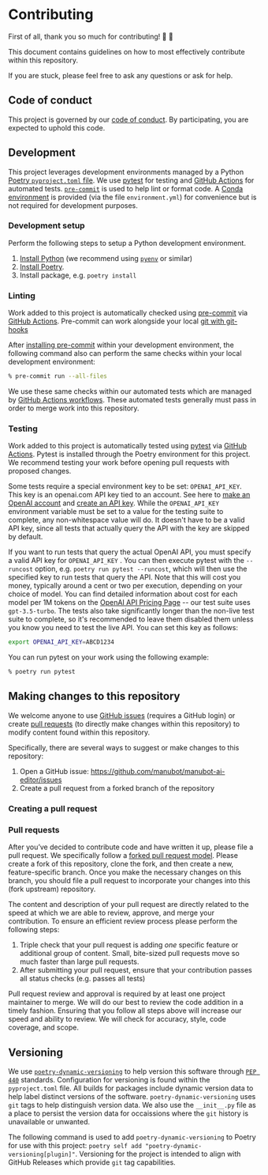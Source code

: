 # Contributing

First of all, thank you so much for contributing! 🎉 💯

This document contains guidelines on how to most effectively contribute within this repository.

If you are stuck, please feel free to ask any questions or ask for help.

## Code of conduct

This project is governed by our [code of conduct](CODE_OF_CONDUCT.md). By participating, you are expected to uphold this code.

## Development

This project leverages development environments managed by a Python [Poetry `pyproject.toml` file](https://python-poetry.org/docs/).
We use [pytest](https://docs.pytest.org/) for testing and [GitHub Actions](https://docs.github.com/en/actions) for automated tests.
[`pre-commit`](https://pre-commit.com/) is used to help lint or format code.
A [Conda environment](https://conda.io/projects/conda/en/latest/user-guide/tasks/manage-environments.html) is provided (via the file `environment.yml`) for convenience but is not required for development purposes.

### Development setup

Perform the following steps to setup a Python development environment.

1. [Install Python](https://www.python.org/downloads/) (we recommend using [`pyenv`](https://github.com/pyenv/pyenv) or similar)
1. [Install Poetry](https://python-poetry.org/docs/#installation).
1. Install package, e.g. `poetry install`

### Linting

Work added to this project is automatically checked using [pre-commit](https://pre-commit.com/) via [GitHub Actions](https://docs.github.com/en/actions).
Pre-commit can work alongside your local [git with git-hooks](https://pre-commit.com/index.html#3-install-the-git-hook-scripts)

After [installing pre-commit](https://pre-commit.com/#installation) within your development environment, the following command also can perform the same checks within your local development environment:

```sh
% pre-commit run --all-files
```

We use these same checks within our automated tests which are managed by [GitHub Actions workflows](https://docs.github.com/en/actions/using-workflows).
These automated tests generally must pass in order to merge work into this repository.

### Testing

Work added to this project is automatically tested using [pytest](https://docs.pytest.org/) via [GitHub Actions](https://docs.github.com/en/actions).
Pytest is installed through the Poetry environment for this project.
We recommend testing your work before opening pull requests with proposed changes.

Some tests require a special environment key to be set: `OPENAI_API_KEY`.
This key is an openai.com API key tied to an account.
See here to [make an OpenAI account](https://openai.com/api/) and [create an API key](https://platform.openai.com/api-keys).
While the `OPENAI_API_KEY` environment variable must be set to a value for the testing suite to complete, any non-whitespace value will do. It doesn't have to be a valid API key, since all tests that actually query the API with the key are skipped by default.

If you want to run tests that query the actual OpenAI API, you must specify a valid API key for `OPENAI_API_KEY` . You can then execute pytest with the `--runcost` option, e.g. `poetry run pytest --runcost`, which will then use the specified key to run tests that query the API. Note that this will cost you money, typically around a cent or two per execution, depending on your choice of model. You can find detailed information about cost for each model per 1M tokens on the [OpenAI API Pricing Page](https://openai.com/api/pricing/) -- our test suite uses `gpt-3.5-turbo`. The tests also take significantly longer than the non-live test suite to complete, so it's recommended to leave them disabled them unless you know you need to test the live API.
You can set this key as follows:

```bash
export OPENAI_API_KEY=ABCD1234
```

You can run pytest on your work using the following example:

```sh
% poetry run pytest
```

## Making changes to this repository

We welcome anyone to use [GitHub issues](https://docs.github.com/en/issues/tracking-your-work-with-issues/about-issues) (requires a GitHub login) or create [pull requests](https://docs.github.com/en/pull-requests/collaborating-with-pull-requests/proposing-changes-to-your-work-with-pull-requests/about-pull-requests) (to directly make changes within this repository) to modify content found within this repository.

Specifically, there are several ways to suggest or make changes to this repository:

1. Open a GitHub issue: https://github.com/manubot/manubot-ai-editor/issues
1. Create a pull request from a forked branch of the repository

### Creating a pull request

### Pull requests

After you’ve decided to contribute code and have written it up, please file a pull request.
We specifically follow a [forked pull request model](https://docs.github.com/en/github/collaborating-with-issues-and-pull-requests/creating-a-pull-request-from-a-fork).
Please create a fork of this repository, clone the fork, and then create a new, feature-specific branch.
Once you make the necessary changes on this branch, you should file a pull request to incorporate your changes into this (fork upstream) repository.

The content and description of your pull request are directly related to the speed at which we are able to review, approve, and merge your contribution.
To ensure an efficient review process please perform the following steps:

1. Triple check that your pull request is adding _one_ specific feature or additional group of content.
   Small, bite-sized pull requests move so much faster than large pull requests.
1. After submitting your pull request, ensure that your contribution passes all status checks (e.g. passes all tests)

Pull request review and approval is required by at least one project maintainer to merge.
We will do our best to review the code addition in a timely fashion.
Ensuring that you follow all steps above will increase our speed and ability to review.
We will check for accuracy, style, code coverage, and scope.

## Versioning

We use [`poetry-dynamic-versioning`](https://github.com/mtkennerly/poetry-dynamic-versioning) to help version this software through [`PEP 440`](https://peps.python.org/pep-0440/) standards.
Configuration for versioning is found within the `pyproject.toml` file.
All builds for packages include dynamic version data to help label distinct versions of the software.
`poetry-dynamic-versioning` uses `git` tags to help distinguish version data.
We also use the `__init__.py` file as a place to persist the version data for occaissions where the `git` history is unavailable or unwanted.

The following command is used to add `poetry-dynamic-versioning` to Poetry for use with this project: `poetry self add "poetry-dynamic-versioning[plugin]"`.
Versioning for the project is intended to align with GitHub Releases which provide `git` tag capabilities.